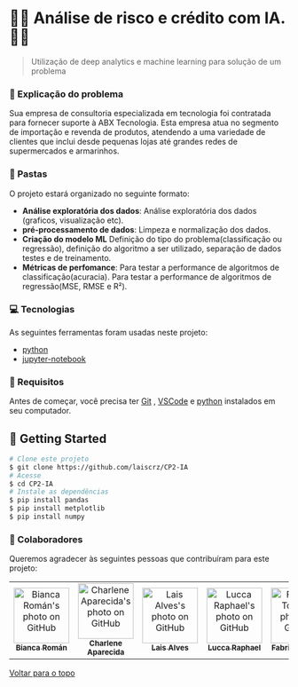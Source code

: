 # 👨‍💻 Análise de risco e crédito com IA.👩‍💻

> Utilização de deep analytics e machine learning para solução de um problema

### 📄 Explicação do problema

Sua empresa de consultoria especializada em tecnologia foi contratada para fornecer suporte à ABX Tecnologia. Esta empresa atua no segmento de importação e revenda de
produtos, atendendo a uma variedade de clientes que inclui desde pequenas lojas até grandes redes de supermercados e armarinhos.

### 📁 Pastas

O projeto estará organizado no seguinte formato:

- **Análise exploratória dos dados**: Análise exploratória dos dados (graficos, visualização etc).
- **pré-processamento de dados**: Limpeza e normalização dos dados.
- **Criação do modelo ML** Definição do tipo do problema(classificação ou regressão), definição do algoritmo a ser utilizado, separação de dados testes e de treinamento.
- **Métricas de perfomance**: Para testar a performance de algoritmos de classificação(acuracia). Para testar a performance de algoritmos de regressão(MSE, RMSE e R²).

### 💻 Tecnologias

As seguintes ferramentas foram usadas neste projeto:

- [python](https://www.python.org/downloads/)
- [jupyter-notebook](https://jupyter.org/install)

### 🧾 Requisitos

Antes de começar, você precisa ter [Git](https://git-scm.com) , [VSCode](https://code.visualstudio.com/) e [python](https://www.python.org/downloads/) instalados em seu computador.

## :checkered_flag: Getting Started

```bash
# Clone este projeto
$ git clone https://github.com/laiscrz/CP2-IA
# Acesse
$ cd CP2-IA
# Instale as dependências
$ pip install pandas
$ pip install metplotlib
$ pip install numpy
```

### 🤝 Colaboradores

Queremos agradecer às seguintes pessoas que contribuíram para este projeto:

<table>
  <tr>
        <td align="center">
      <a href="https://github.com/biancaroman">
        <img src="https://avatars.githubusercontent.com/u/128830935?v=4" width="100px;" border-radius='50%' alt="Bianca Román's photo on GitHub"/><br>
        <sub>
          <b>Bianca Román</b>
        </sub>
      </a>
    </td>
    <td align="center">
      <a href="https://github.com/charlenefialho">
        <img src="https://avatars.githubusercontent.com/u/94643076?v=4" width="100px;" border-radius='50%' alt="Charlene Aparecida's photo on GitHub"/><br>
        <sub>
          <b>Charlene Aparecida</b>
        </sub>
      </a>
    </td>
    <td align="center">
      <a href="https://github.com/laiscrz">
        <img src="https://avatars.githubusercontent.com/u/133046134?v=4" width="100px;" alt="Lais Alves's photo on GitHub"/><br>
        <sub>
          <b>Lais Alves</b>
        </sub>
      </a>
    </td>
    <td align="center">
      <a href="https://github.com/LuccaRaphael">
        <img src="https://avatars.githubusercontent.com/u/127765063?v=4" width="100px;" border-radius='50%' alt="Lucca Raphael's photo on GitHub"/><br>
        <sub>
          <b>Lucca Raphael</b>
        </sub>
      </a>
    </td>
     <td align="center">
      <a href="https://github.com/Fabs0602">
        <img src="https://avatars.githubusercontent.com/u/111320639?v=4" width="100px;" border-radius='50%' alt="Fabricio Torres's photo on GitHub"/><br>
        <sub>
          <b>Fabricio Torres</b>
        </sub>
      </a>
    </td>
  </tr>
</table>

<a href="#top">Voltar para o topo</a>
